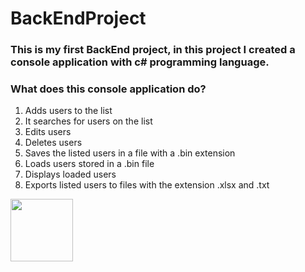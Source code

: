 # BackEndProject
### This is my first BackEnd project, in this project I created a console application with c# programming language.
### What does this console application do?

<ol>
  <li>Adds users to the list</li>
  <li>It searches for users on the list</li>
  <li>Edits users</li>
  <li>Deletes users</li>
  <li>Saves the listed users in a file with a .bin extension</li>
  <li>Loads users stored in a .bin file</li>
  <li>Displays loaded users</li>
  <li>Exports listed users to files with the extension .xlsx and .txt</li>
</ol>

<img src="https://upload.wikimedia.org/wikipedia/commons/thumb/7/7a/C_Sharp_logo.svg/768px-C_Sharp_logo.svg.png" width="100" height="100">
